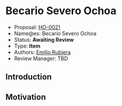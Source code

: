 # Becario Severo Ochoa

* Proposal: [HO-0021](0021-becario-severo-ochoa.md)
* Name@es: Becario Severo Ochoa
* Status: **Awaiting Review**
* Type: **Item**
* Authors: [Emilio Rubiera](https://github.com/spitxa)
* Review Manager: TBD

## Introduction



## Motivation
